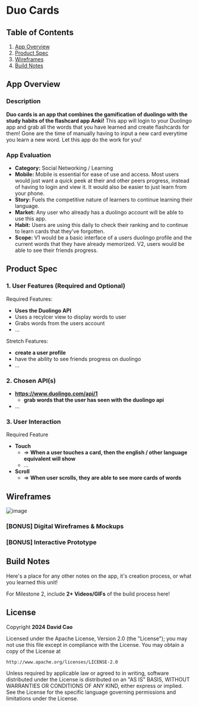 # **Duo Cards**

## Table of Contents

1. [App Overview](#App-Overview)
1. [Product Spec](#Product-Spec)
1. [Wireframes](#Wireframes)
1. [Build Notes](#Build-Notes)

## App Overview

### Description 

**Duo cards is an app that combines the gamification of duolingo with the study habits of the flashcard app Anki!** This app will 
login to your Duolingo app and grab all the words that you have learned and create flashcards for them! Gone are the time 
of manually having to input a new card everytime you learn a new word. Let this app do the work for you!

### App Evaluation

<!-- Evaluation of your app across the following attributes -->

   - **Category:** Social Networking / Learning
   - **Mobile:** Mobile is essential for ease of use and access. Most users would just want a quick peek at their and other peers progress, instead of having to login and view it. It would also be easier to just learn from your phone.
   - **Story:** Fuels the competitive nature of learners to continue learning their language. 
   - **Market:** Any user who already has a duolingo account will be able to use this app. 
   - **Habit:** Users are using this daily to check their ranking and to continue to learn cards that they've forgotten. 
   - **Scope:** V1 would be a basic interface of a users duolingo profile and the current words that they have already memorized. V2, users would be able to see their friends progress.

## Product Spec

### 1. User Features (Required and Optional)

Required Features:

- **Uses the Duolingo API**
- Uses a recylcer view to display words to user
- Grabs words from the users account 
- ...

Stretch Features:

- **create a user profile**
- have the ability to see friends progress on duolingo
- ...

### 2. Chosen API(s)

- **https://www.duolingo.com/api/1**
  - **grab words that the user has seen with the duolingo api**
- ...

### 3. User Interaction

Required Feature

- **Touch**
  - => **When a user touches a card, then the english / other language equivalent will show**
  - ...
- **Scroll**
  - => **When user scrolls, they are able to see more cards of words**

## Wireframes

<!-- Add picture of your hand sketched wireframes in this section -->
![image](https://github.com/Codepath-Team-29/DuoCards/assets/63488152/4dda766e-e41d-4e78-97aa-1e58a93af573)


### [BONUS] Digital Wireframes & Mockups

### [BONUS] Interactive Prototype

## Build Notes

Here's a place for any other notes on the app, it's creation 
process, or what you learned this unit!  

For Milestone 2, include **2+ Videos/GIFs** of the build process here!

## License

Copyright **2024** **David Cao**

Licensed under the Apache License, Version 2.0 (the "License");
you may not use this file except in compliance with the License.
You may obtain a copy of the License at

    http://www.apache.org/licenses/LICENSE-2.0

Unless required by applicable law or agreed to in writing, software
distributed under the License is distributed on an "AS IS" BASIS,
WITHOUT WARRANTIES OR CONDITIONS OF ANY KIND, either express or implied.
See the License for the specific language governing permissions and
limitations under the License.
